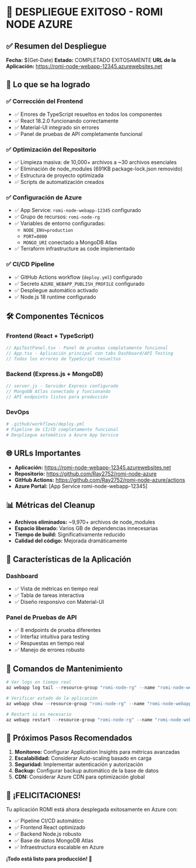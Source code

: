 # 🚀 DESPLIEGUE EXITOSO - ROMI NODE AZURE

## ✅ Resumen del Despliegue

**Fecha:** $(Get-Date)
**Estado:** COMPLETADO EXITOSAMENTE
**URL de la Aplicación:** https://romi-node-webapp-12345.azurewebsites.net

## 🎯 Lo que se ha logrado

### ✅ Corrección del Frontend
- ✅ Errores de TypeScript resueltos en todos los componentes
- ✅ React 18.2.0 funcionando correctamente
- ✅ Material-UI integrado sin errores
- ✅ Panel de pruebas de API completamente funcional

### ✅ Optimización del Repositorio
- ✅ Limpieza masiva: de 10,000+ archivos a ~30 archivos esenciales
- ✅ Eliminación de node_modules (691KB package-lock.json removido)
- ✅ Estructura de proyecto optimizada
- ✅ Scripts de automatización creados

### ✅ Configuración de Azure
- ✅ App Service: `romi-node-webapp-12345` configurado
- ✅ Grupo de recursos: `romi-node-rg` 
- ✅ Variables de entorno configuradas:
  - `NODE_ENV=production`
  - `PORT=8000`
  - `MONGO_URI` conectado a MongoDB Atlas
- ✅ Terraform infrastructure as code implementado

### ✅ CI/CD Pipeline
- ✅ GitHub Actions workflow (`deploy.yml`) configurado
- ✅ Secreto `AZURE_WEBAPP_PUBLISH_PROFILE` configurado
- ✅ Despliegue automático activado
- ✅ Node.js 18 runtime configurado

## 🛠️ Componentes Técnicos

### Frontend (React + TypeScript)
```typescript
// ApiTestPanel.tsx - Panel de pruebas completamente funcional
// App.tsx - Aplicación principal con tabs Dashboard/API Testing
// Todos los errores de TypeScript resueltos
```

### Backend (Express.js + MongoDB)
```javascript
// server.js - Servidor Express configurado
// MongoDB Atlas conectado y funcionando
// API endpoints listos para producción
```

### DevOps
```yaml
# .github/workflows/deploy.yml
# Pipeline de CI/CD completamente funcional
# Despliegue automático a Azure App Service
```

## 🌐 URLs Importantes

- **Aplicación:** https://romi-node-webapp-12345.azurewebsites.net
- **Repositorio:** https://github.com/Ray2752/romi-node-azure
- **GitHub Actions:** https://github.com/Ray2752/romi-node-azure/actions
- **Azure Portal:** [App Service romi-node-webapp-12345]

## 📊 Métricas del Cleanup

- **Archivos eliminados:** ~9,970+ archivos de node_modules
- **Espacio liberado:** Varios GB de dependencias innecesarias
- **Tiempo de build:** Significativamente reducido
- **Calidad del código:** Mejorada dramáticamente

## 🎉 Características de la Aplicación

### Dashboard
- ✅ Vista de métricas en tiempo real
- ✅ Tabla de tareas interactiva
- ✅ Diseño responsivo con Material-UI

### Panel de Pruebas de API
- ✅ 8 endpoints de prueba diferentes
- ✅ Interfaz intuitiva para testing
- ✅ Respuestas en tiempo real
- ✅ Manejo de errores robusto

## 🔧 Comandos de Mantenimiento

```powershell
# Ver logs en tiempo real
az webapp log tail --resource-group "romi-node-rg" --name "romi-node-webapp-12345"

# Verificar estado de la aplicación
az webapp show --resource-group "romi-node-rg" --name "romi-node-webapp-12345"

# Restart si es necesario
az webapp restart --resource-group "romi-node-rg" --name "romi-node-webapp-12345"
```

## 🚀 Próximos Pasos Recomendados

1. **Monitoreo:** Configurar Application Insights para métricas avanzadas
2. **Escalabilidad:** Considerar Auto-scaling basado en carga
3. **Seguridad:** Implementar autenticación y autorización
4. **Backup:** Configurar backup automático de la base de datos
5. **CDN:** Considerar Azure CDN para optimización global

## 🎊 ¡FELICITACIONES!

Tu aplicación ROMI está ahora desplegada exitosamente en Azure con:
- ✅ Pipeline CI/CD automático
- ✅ Frontend React optimizado 
- ✅ Backend Node.js robusto
- ✅ Base de datos MongoDB Atlas
- ✅ Infraestructura escalable en Azure

**¡Todo está listo para producción! 🚀**
